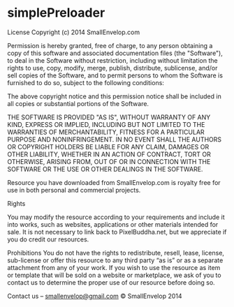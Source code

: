 # simplePreloader

License
Copyright (c) 2014 SmallEnvelop.com

Permission is hereby granted, free of charge, to any person obtaining a copy
of this software and associated documentation files (the "Software"), to deal
in the Software without restriction, including without limitation the rights
to use, copy, modify, merge, publish, distribute, sublicense, and/or sell
copies of the Software, and to permit persons to whom the Software is
furnished to do so, subject to the following conditions:

The above copyright notice and this permission notice shall be included in
all copies or substantial portions of the Software.

THE SOFTWARE IS PROVIDED "AS IS", WITHOUT WARRANTY OF ANY KIND, EXPRESS OR
IMPLIED, INCLUDING BUT NOT LIMITED TO THE WARRANTIES OF MERCHANTABILITY,
FITNESS FOR A PARTICULAR PURPOSE AND NONINFRINGEMENT. IN NO EVENT SHALL THE
AUTHORS OR COPYRIGHT HOLDERS BE LIABLE FOR ANY CLAIM, DAMAGES OR OTHER
LIABILITY, WHETHER IN AN ACTION OF CONTRACT, TORT OR OTHERWISE, ARISING FROM,
OUT OF OR IN CONNECTION WITH THE SOFTWARE OR THE USE OR OTHER DEALINGS IN
THE SOFTWARE.

Resource you have downloaded from SmallEnvelop.com is royalty free for use in both 
personal and commercial projects.

Rights

You may modify the resource according to your requirements and include it into 
works, such as websites, applications or other materials intended for sale. It is not 
necessary to link back to PixelBuddha.net, but we appreciate if you do credit our 
resources.

Prohibitions
You do not have the rights to redistribute, resell, lease, license, sub-license or offer 
this resource to any third party “as is” or as a separate attachment from any of your 
work. If you wish to use the resource as item or template that will be sold on a 
website or marketplace, we ask of you to contact us to determine the proper use of 
our resource before doing so.

Contact us – smallenvelop@gmail.com
© SmallEnvelop 2014
